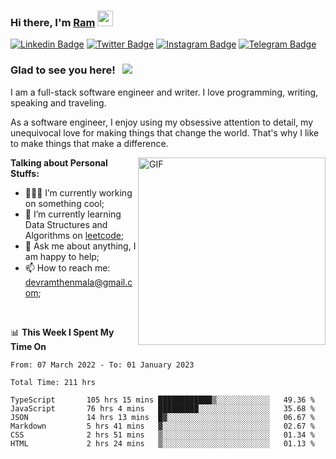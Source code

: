 ### Hi there, I'm <a href="#" target="_blank">Ram</a> <img src="https://media.giphy.com/media/hvRJCLFzcasrR4ia7z/giphy.gif" width="25" height="25">

[![Linkedin Badge](https://img.shields.io/badge/-LinkedIn-0e76a8?style=flat-square&logo=Linkedin&logoColor=white)](https://www.linkedin.com/in/ramdevengineer/)
[![Twitter Badge](https://img.shields.io/badge/-Twitter-00acee?style=flat-square&logo=Twitter&logoColor=white)](https://twitter.com/ramthenmala)
[![Instagram Badge](https://img.shields.io/badge/-Instagram-e4405f?style=flat-square&logo=Instagram&logoColor=white)](https://instagram.com/ramthenmala/)
[![Telegram Badge](https://img.shields.io/badge/-Telegram-0088cc?style=flat-square&logo=Telegram&logoColor=white)](https://t.me/ramthenmala)

### Glad to see you here! &nbsp; ![](https://visitor-badge.glitch.me/badge?page_id=ramthenmala)

I am a full-stack software engineer and writer. I love programming, writing, speaking and traveling.

As a software engineer, I enjoy using my obsessive attention to detail, my unequivocal love for making things that change the world. That's why I like to make things that make a difference.

<img align="right" alt="GIF" src="https://user-images.githubusercontent.com/4328468/157245666-f4dd5472-5b11-4727-baaf-69e90e372b69.gif?raw=true" width="300" />

**Talking about Personal Stuffs:**

- 👨🏻‍💻 I’m currently working on something cool;
- 🚀 I’m currently learning Data Structures and Algorithms on [leetcode](https://leetcode.com/ramthenmala);
- 💬 Ask me about anything, I am happy to help; 
- 📫 How to reach me: devramthenmala@gmail.com;

</br>

📊 **This Week I Spent My Time On** 
<!--START_SECTION:waka-->

```text
From: 07 March 2022 - To: 01 January 2023

Total Time: 211 hrs

TypeScript       105 hrs 15 mins ████████████▒░░░░░░░░░░░░   49.36 %
JavaScript       76 hrs 4 mins   █████████░░░░░░░░░░░░░░░░   35.68 %
JSON             14 hrs 13 mins  █▓░░░░░░░░░░░░░░░░░░░░░░░   06.67 %
Markdown         5 hrs 41 mins   ▓░░░░░░░░░░░░░░░░░░░░░░░░   02.67 %
CSS              2 hrs 51 mins   ▒░░░░░░░░░░░░░░░░░░░░░░░░   01.34 %
HTML             2 hrs 24 mins   ▒░░░░░░░░░░░░░░░░░░░░░░░░   01.13 %
```

<!--END_SECTION:waka-->


